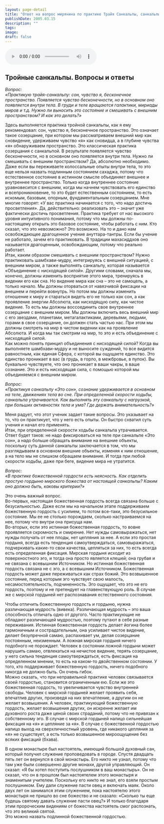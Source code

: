 ```yaml
---
layout: page-detail
title: "Ответ на вопрос мирянина по практике Трайя Санкальпы, санкальпы Божественная Гордость"
publishDate: 2005.03.15
description: ""
tags:
image:
draft: false
---
```


<audio title="2005.03.15 - Ответ на вопрос мирянина по практике Трайя Санкальпы, санкальпы Божественная Гордость.mp3" src="/upload/iblock/55d/55defecf09894278eaf8bfe680ae761a.mp3" controls=""></audio>

## **Тройные санкальпы.** **Вопросы и ответы**
  
  
 _Вопрос:_   
 _«Практикую трайя-санкальпу: сон, чувство я, бесконечное пространство. Появляется чувство бесконечности, но в основном оно появляется внутри тела. В груди и теле вращаются галактики, мириады миров и т.д. Нужно ли выносить это состояние и смешивать с внешним пространством? И как это делать?»_   
  
 Здесь выполняется практика тройной санкальпы, как я ему рекомендовал: сон, чувство я, бесконечное пространство. Это означает такое созерцание, при котором мы рассматриваем внешний мир как сновидение, удерживаем чувство «я» как сновидца, а в глубине чувства «я» обнаруживаем пространство. Это классическая практика созерцания с санкальпой. В результате появляется чувство бесконечности, но в основном оно появляется внутри тела. Нужно ли смешивать с внешним пространством? Да, абсолютно необходимо. Даже если вы переживаете колоссальные опыты внутри тела, то это еще нельзя назвать подлинным состоянием сахаджа, потому что естественное состояние в истинном смысле объединяет внешнее и внутреннее пространство. Только когда внутреннее состояние уравновесится с внешним, когда мы начнем чувствовать его единство и всепроникновение, то это будет естественным состоянием, то есть искомым, базовым, опорным, фундаментальным созерцанием. Мне многие говорят: «У вас практика начинается с того, что надо достичь просветления». Да, действительно: реализовать это – значит уже фактически достичь просветления. Практика требует от нас высокого уровня интуитивного понимания, потому что мы должны по-настоящему открыть это базовое состояние, чтобы работать с ним. Кто сказал, что это невозможно? Это возможно. На то и дано нам освобождающее драгоценное учение ануттара-тантры. Если бы учение не работало, зачем его практиковать. В традиции махасиддхов оно называется драгоценным, освобождающим, потому что реально работает.   
 Итак, каким образом смешивать с внешним пространством? Нужно практиковать шамбхави-мудру, интегрируясь с внешней ситуацией, с внешним миром, а также выполнять санкальпу, которая называется «Объединение с нисходящей силой». Другими словами, сначала мы, конечно, должны изменить восприятие этого мира, тренируясь в видении его как сна. Но видение мира как сна – это не самоцель, а только начало. Мы должны оторваться от навязчивой фиксации на внешнем и перейти вовнутрь. Но потом мы должны изменить отношение к миру и стараться видеть его не только как сон, а как проявление энергии Абсолюта, как нисходящую силу, как чистое видение. То есть мы должны воссоединить свое внутреннее созерцание с внешним миром. Мы должны включить весь внешний мир с его звездами, планетами, метагалактиками, деревьями, людьми, горами в свое созерцание, он должен стать частью нас. При этом мы должны смотреть на мир в чистом видении как на проявление Абсолюта. И когда мы так смотрим на мир, то это и есть объединение с нисходящей силой.   
 Как можно понять принцип объединения с нисходящей силой? Когда вы выполняете шамбхави-мудру и не выносите суждений, то все видится равностным, как единая Сфера, с которой вы ощущаете единство. Это единство проникает в вас (в грудь, в горло, в межбровье, в пупок). Вы буквально чувствуете, что оно проникает в ваши чакры, в ваше сознание. Это и есть нисходящая сила, с помощью которой мы объединяемся с внешним миром.   
  
_Вопрос:_   
 _«Практикуя санкальпу «Это сон», сознание удерживается в основном на теле, движениях тела во сне. При определенной скорости ходьбы, санкальпа утрачивается. Как выполнять эту санкальпу с нагрузкой, при больших активностях тела и ума? Где держать внимательность?»_   
  
 Меня радует, что этот ученик задает такие вопросы. Это указывает на то, что он практикует, что у него есть опыты. Он быстро схватил суть учения и начал его применять.   
 Итак, при определенной скорости ходьбы санкальпа утрачивается. Ответ будет таков: не надо фиксироваться на теле при санкальпе «Это сон», а надо больше обращать внимание на внешние объекты, поскольку суть данной санкальпы заключается в том, что мы разглядываем в основном внешние объекты, изменяя к ним отношение, а на тело мы не слишком обращаем внимание. И тогда при любой скорости ходьбы, даже при беге, видение мира не утратится.   
  
_Вопрос:_   
 _«В практике божественной гордости есть неясность. Как отделить простую гордыню мирского божества от настоящей санкальпы? Каким оно должно быть, каковы критерии?»_   
  
 Это очень важный вопрос.   
 Во-первых, настоящая божественная гордость всегда связана больше с безусильностью. Даже если мы на начальном этапе поддерживаем божественную гордость с усилием, то потом все-таки, это безусильное состояние. Мы ее не столько порождаем, сколько настраиваемся на нее, потому что внутри она присуща нам.   
 Во-вторых, если это истинная божественная гордость, то вовне проявляется скромность и смирение. Нет нужды самовыражаться, нет нужды получать от нее плоды, нет цепляния за нее. А если это простая гордыня, всегда есть тенденция самоутверждаться, самовыражаться, подчеркивать какие-то свои качества, цепляться за них, то есть всегда есть определенная фиксация. Мирская гордыня исходит из поверхностного эго, и тогда она просто является клешей; она грубая и не связана с всевышним Источником. Но истинная божественная гордость связана не с эго, а с всевышним Источником. Божественная гордость может даже переживаться как страх божий. Это возвышенное состояние, перед которым эго чувствует свою малость, несамостоятельность, подчиненность. Эго ощущает, что это не его гордость, поэтому и не претендует на главенствующую роль. В случае же с мирской гордыней нет распознавания естественного состояния.   
  
 Чтобы отличить божественную гордость и гордыню, нужна различающая мудрость (вивека). Различающая мудрость – это ваша способность отличать одно от другого. Часто практикующие не обладают различающей мудростью, поэтому путают в себе разные переживания. Истинная божественная гордость делает йогина более гармоничным и сострадательным, она усиливает чистое видение, делает безупречной самаю, распахивает ум, делая созерцание постоянным, неизменным. А ложная мирская гордыня ничего подобного не порождает. Человек в состоянии ложной гордыни может нарушить самаю, отвлекаться на нечистое видение, терять созерцание, у него сильна тенденция самоутверждаться, есть фиксация на определенном мнении, то есть на каком-то двойственном состоянии. У того, кто поддерживает божественную гордость, ничего подобного никогда не должно быть. Он очень гибок.   
 Можно сказать, что при неправильной практике человек связывается своей гордостью, становится ограниченным ею. Если же это божественная гордость, то увеличивается чувство внутренней свободы. Человек с мирской гордыней желает проявить себя, впечатлив других, произведя на них впечатление, а другим он не желает возвышения. А человек, практикующий божественную гордость, желает возвышения других, он искренне желает им духовного роста даже ценой своих страданий, потому что не привязан к собственному эго. В случае с мирской гордыней налицо сильнейшая фиксация на «я» и цепляние за «я». В случае с божественной гордостью налицо выход на сверхличностный уровень, где никакого цепляния за «я» не существует, а есть только возвышенное мироощущение без всяких фиксаций (бхава).   
  
 В одном монастыре был настоятель, имеющий большой духовный сан, который получил служение проповедовать в городе. Спустя двадцать пять лет он вернулся в свой монастырь. Его никто не узнал, потому что там уже были совершенно другие монахи, другой управляющий. Он сказал: «Я бы хотел поступить послушником в ваш монастырь». Он не сказал, что он в прошлом был настоятелем этого монастыря и знаменитым учителем. Поскольку его никто не знал, его взяли простым послушником. Ему дали служение пасти овец и включать маяк. Около двух лет он занимался этим служением, пока настоятелю этого монастыря не пришло во сне божество и не сказало: «Сколько ты еще будешь святому давать служение пасти овец?» И только благодаря этим пророческим видениям от божества настоятель смог распознать, что это великий святой.   
 Это можно назвать подлинной божественной гордостью.   
  
  
